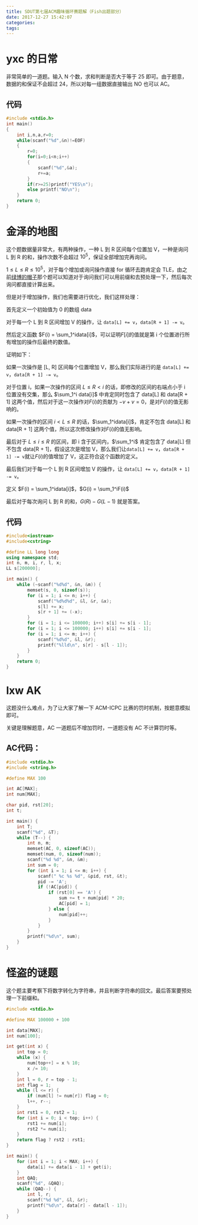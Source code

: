 ```yaml
---
title: SDUT第七届ACM趣味循环赛题解（Fish出题部分）
date: 2017-12-27 15:42:07
categories:
tags:
---
```

# yxc 的日常

非常简单的一道题。输入 N 个数，求和判断是否大于等于 25 即可。由于题意，数据的和保证不会超过 24，所以对每一组数据直接输出 NO 也可以 AC。



## 代码

```cpp
#include <stdio.h>
int main()
{
    int i,n,a,r=0;
    while(scanf("%d",&n)!=EOF)
    {
        r=0;
        for(i=0;i<n;i++)
        {
            scanf("%d",&a);
            r+=a;
        }
        if(r>=25)printf("YES\n");
        else printf("NO\n");
    }
    return 0;
}
```



# 金泽的地图

这个题数据量非常大，有两种操作，一种 L 到 R 区间每个位置加 V，一种是询问 L 到 R 的和，操作次数不会超过 $10^5$，保证全部增加完再询问。

$1 \le L \le R \le 10^5$，对于每个增加或询问操作直接 for 循环去跑肯定会 TLE，由之前[绿博的帽子](http://acm.sdut.edu.cn/onlinejudge2/index.php/Home/Index/problemdetail/pid/4071.html)那个题可以知道对于询问我们可以用前缀和去预处理一下，然后每次询问都直接计算出来。

但是对于增加操作，我们也需要进行优化，我们这样处理：

首先定义一个初始值为 0 的数组 data

对于每一个 L 到 R 区间增加 V 的操作，让 `data[L] += v`，`data[R + 1] -= v`。

然后定义函数 $F(i) = \sum_1^idata[i]$，可以证明$F[i]$的值就是第 i 个位置进行所有增加的操作后最终的数值。



证明如下：

如果一次操作是 [L, R] 区间每个位置增加 V，那么我们实际进行的是 `data[L] += v`，`data[R + 1] -= v`。

对于位置 i，如果一次操作的区间 $L \le R < i$ 的话，即修改的区间的右端点小于 i 位置没有交集，那么 $\sum_1^i data[i]$ 中肯定同时包含了 data[L] 和 data[R + 1] 这两个值，然后对于这一次操作对$F(i)$的贡献为 $-v + v = 0$，是对$F(i)$的值无影响的。

如果一次操作的区间 $i < L \le R$ 的话，$\sum_1^idata[i]$，肯定不包含 data[L] 和data[R + 1] 这两个值，所以这次修改操作对$F(i)$的值无影响。

最后对于 $L \le i \le R$ 的区间，即 i 含于区间内，$\sum_1^i$ 肯定包含了 data[L] 但不包含 data[R + 1]，假设这次是增加 V，那么我们让`data[L] += v`，`data[R + 1] -= v`就让$F(i)$的值增加了 V，这正符合这个函数的定义。



最后我们对于每一个 L 到 R 区间增加 V 的操作，让 `data[L] += v`，`data[R + 1] -= v`。

定义 $F(i) = \sum_1^idata[i]$，$G(i) = \sum_1^iF(i)$

最后对于每次询问 L 到 R 的和，$G(R) - G(L - 1)$ 就是答案。



## 代码

```cpp
#include<iostream>
#include<cstring>

#define LL long long
using namespace std;
int n, m, i, r, l, x;
LL s[200000];

int main() {
    while (~scanf("%d%d", &n, &m)) {
        memset(s, 0, sizeof(s));
        for (i = 1; i <= n; i++) {
            scanf("%d%d%d", &l, &r, &x);
            s[l] += x;
            s[r + 1] += (-x);
        }
        for (i = 1; i <= 100000; i++) s[i] += s[i - 1];
        for (i = 1; i <= 100000; i++) s[i] += s[i - 1];
        for (i = 1; i <= m; i++) {
            scanf("%d%d", &l, &r);
            printf("%lld\n", s[r] - s[l - 1]);
        }
    }
    return 0;
}
```



# lxw AK

这题没什么难点，为了让大家了解一下 ACM-ICPC 比赛的罚时机制，按题意模拟即可。

关键是理解题意，AC 一道题后不增加罚时，一道题没有 AC 不计算罚时等。

## AC代码：

```cpp
#include <stdio.h>
#include <string.h>

#define MAX 100

int AC[MAX];
int num[MAX];

char pid, rst[20];
int t;

int main() {
    int T;
    scanf("%d", &T);
    while (T--) {
        int n, m;
        memset(AC, 0, sizeof(AC));
        memset(num, 0, sizeof(num));
        scanf("%d %d", &n, &m);
        int sum = 0;
        for (int i = 1; i <= m; i++) {
            scanf(" %c %s %d", &pid, rst, &t);
            pid -= 'A';
            if (!AC[pid]) {
                if (rst[0] == 'A') {
                    sum += t + num[pid] * 20;
                    AC[pid] = 1;
                } else {
                    num[pid]++;
                }
            }
        }
        printf("%d\n", sum);
    }
}
```



# 怪盗的谜题

这个题主要考察下将数字转化为字符串，并且判断字符串的回文。最后答案要预处理一下前缀和。



```cpp
#include <stdio.h>

#define MAX 100000 + 100

int data[MAX];
int num[100];

int get(int x) {
    int top = 0;
    while (x) {
        num[top++] = x % 10;
        x /= 10;
    }
    int l = 0, r = top - 1;
    int flag = 1;
    while (l <= r) {
        if (num[l] != num[r]) flag = 0;
        l++, r--;
    }
    int rst1 = 0, rst2 = 1;
    for (int i = 0; i < top; i++) {
        rst1 += num[i];
        rst2 *= num[i];
    }
    return flag ? rst2 : rst1;
}

int main() {
    for (int i = 1; i < MAX; i++) {
        data[i] += data[i - 1] + get(i);
    }
    int QAQ;
    scanf("%d", &QAQ);
    while (QAQ--) {
        int l, r;
        scanf("%d %d", &l, &r);
        printf("%d\n", data[r] - data[l - 1]);
    }
}
```

